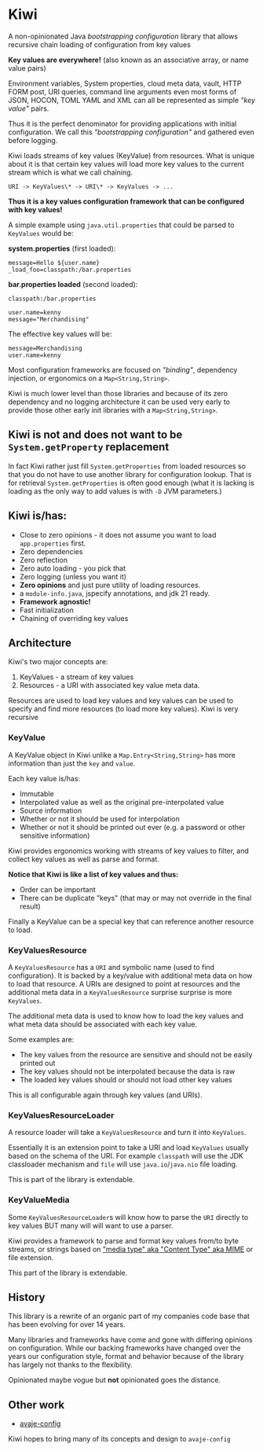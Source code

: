 # Kiwi

A non-opinionated Java *bootstrapping configuration* library
that allows recursive chain loading of configuration from key values

**Key values are everywhere!** 
(also known as an associative array, or name value pairs)

Environment variables, System properties, cloud meta data, vault,
HTTP FORM post, URI queries, command line arguments
even most forms of JSON, HOCON, TOML YAML and XML
can all be represented as simple *"key value"* pairs.

Thus it is the perfect denominator for providing applications with initial configuration.
We call this *"bootstrapping configuration"* and gathered even before logging.

Kiwi loads streams of key values (KeyValue) from resources. 
What is unique about it is that certain key values will load more key values to the current
stream which is what we call chaining.

    URI -> KeyValues\* -> URI\* -> KeyValues -> ...

**Thus it is a key values configuration framework that can be configured with key values!**

A simple example using  `java.util.properties` that could be parsed to `KeyValues` would be:


**system.properties** (first loaded):

```properties
message=Hello ${user.name}
_load_foo=classpath:/bar.properties
```

**bar.properties loaded** (second loaded):

`classpath:/bar.properties`

```properties
user.name=kenny
message="Merchandising"
```

The effective key values will be:

```properties
message=Merchandising
user.name=kenny
```

Most configuration frameworks are focused on *"binding"*, dependency injection, or ergonomics on a
`Map<String,String>`.

Kiwi is much lower level than those libraries and because of its zero dependency and no logging architecture
it can be used very early to provide those other early init libraries with a `Map<String,String>`.

## Kiwi is not and does not want to be `System.getProperty` replacement


In fact Kiwi rather just fill `System.getProperties` from loaded resources so that
you do not have to use another library for configuration lookup. That is for retrieval 
`System.getProperties` is often good enough (what it is lacking is loading as
the only way to add values is with `-D` JVM parameters.)



## Kiwi is/has:

* Close to zero opinions - it does not assume you want to load `app.properties` first.
* Zero dependencies
* Zero reflection
* Zero auto loading - you pick that
* Zero logging (unless you want it)
* **Zero opinions** and just pure utility of loading resources.
*  a `module-info.java`, jspecify annotations, and  jdk 21 ready.
* **Framework agnostic!**
* Fast initialization
* Chaining of overriding key values


## Architecture

Kiwi's two major concepts are:

1. KeyValues - a stream of key values
1. Resources - a URI with associated key value meta data.

Resources are used to load key values and key values can be used to specify and find more resources 
(to load more key values). Kiwi is very recursive

### KeyValue

A KeyValue object in Kiwi unlike a `Map.Entry<String,String>` has more information than just the `key`
and `value`. 

Each key value is/has:

* Immutable
* Interpolated value as well as the original pre-interpolated value
* Source information
* Whether or not it should be used for interpolation
* Whether or not it should be printed out ever (e.g. a password or other sensitive information)

Kiwi provides ergonomics working with streams of key values to filter, and collect key values
as well as parse and format.

**Notice that Kiwi is like a list of key values and thus:**

* Order can be important
* There can be duplicate "keys" (that may or may not override in the final result)

Finally a KeyValue can be a special key that can reference another resource to load.

### KeyValuesResource 

A `KeyValuesResource` has a `URI` and symbolic name (used to find configuration). 
It is backed by a key/value with additional meta data on how to load that resource. A
URIs are designed to point at resources and the additional meta data 
in a `KeyValuesResource` surprise surprise is more `KeyValues`. 

The additional meta data is used to know how to load the key values 
and what meta data should be associated with each key value.

Some examples are:

* The key values from the resource are sensitive and should not be easily printed out
* The key values should not be interpolated because the data is raw
* The loaded key values should or should not load other key values

This is all configurable again through key values (and URIs).

### KeyValuesResourceLoader

A resource loader will take a `KeyValuesResource` and turn it into `KeyValues`.

Essentially it is an extension point to take a URI and load `KeyValues` usually
based on the schema of the URI. For example `classpath` will use the JDK 
classloader mechanism and `file` will use `java.io`/`java.nio` file loading.

This is part of the library is extendable.

### KeyValueMedia

Some `KeyValuesResourceLoader`s will know how to parse the `URI` directly to key values
BUT many will will want to use a parser. 

Kiwi provides a framework to parse and format key values from/to byte streams, 
or strings based on ["media type" aka "Content Type" aka MIME](https://en.wikipedia.org/wiki/Media_type) 
or file extension.

This part of the library is extendable.

## History

This library is a rewrite of an organic part of my companies code base that
has been evolving for over 14 years.

Many libraries and frameworks have come and gone with differing opinions on configuration. 
While our backing frameworks have changed over the years our configuration style, format
and behavior because of the library has largely not thanks to the flexibility.

Opinionated maybe vogue but **not** opinionated goes the distance.

## Other work

* [avaje-config](https://avaje.io/config/) 

Kiwi hopes to bring many of its concepts and design to `avaje-config`
